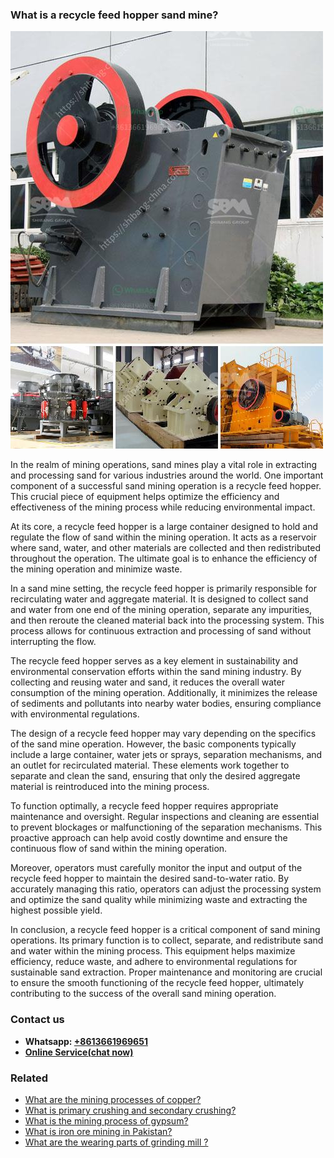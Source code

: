 <h3>What is a recycle feed hopper sand mine?</h3><img src='1701742575.jpg' alt=''><p>In the realm of mining operations, sand mines play a vital role in extracting and processing sand for various industries around the world. One important component of a successful sand mining operation is a recycle feed hopper. This crucial piece of equipment helps optimize the efficiency and effectiveness of the mining process while reducing environmental impact.</p><p>At its core, a recycle feed hopper is a large container designed to hold and regulate the flow of sand within the mining operation. It acts as a reservoir where sand, water, and other materials are collected and then redistributed throughout the operation. The ultimate goal is to enhance the efficiency of the mining operation and minimize waste.</p><p>In a sand mine setting, the recycle feed hopper is primarily responsible for recirculating water and aggregate material. It is designed to collect sand and water from one end of the mining operation, separate any impurities, and then reroute the cleaned material back into the processing system. This process allows for continuous extraction and processing of sand without interrupting the flow.</p><p>The recycle feed hopper serves as a key element in sustainability and environmental conservation efforts within the sand mining industry. By collecting and reusing water and sand, it reduces the overall water consumption of the mining operation. Additionally, it minimizes the release of sediments and pollutants into nearby water bodies, ensuring compliance with environmental regulations.</p><p>The design of a recycle feed hopper may vary depending on the specifics of the sand mine operation. However, the basic components typically include a large container, water jets or sprays, separation mechanisms, and an outlet for recirculated material. These elements work together to separate and clean the sand, ensuring that only the desired aggregate material is reintroduced into the mining process.</p><p>To function optimally, a recycle feed hopper requires appropriate maintenance and oversight. Regular inspections and cleaning are essential to prevent blockages or malfunctioning of the separation mechanisms. This proactive approach can help avoid costly downtime and ensure the continuous flow of sand within the mining operation.</p><p>Moreover, operators must carefully monitor the input and output of the recycle feed hopper to maintain the desired sand-to-water ratio. By accurately managing this ratio, operators can adjust the processing system and optimize the sand quality while minimizing waste and extracting the highest possible yield.</p><p>In conclusion, a recycle feed hopper is a critical component of sand mining operations. Its primary function is to collect, separate, and redistribute sand and water within the mining process. This equipment helps maximize efficiency, reduce waste, and adhere to environmental regulations for sustainable sand extraction. Proper maintenance and monitoring are crucial to ensure the smooth functioning of the recycle feed hopper, ultimately contributing to the success of the overall sand mining operation.</p><h3>Contact us</h3><ul><li><strong>Whatsapp:&nbsp;<a href="https://wa.me/8613661969651">+8613661969651</a></strong></li><li><a href="https://swt.shibang-china.com/?git&amp;zhl&amp;What is a recycle feed hopper sand mine"><strong>Online Service(chat now)</strong></a></li></ul><h3>Related</h3><ul><li><a href='What are the mining processes of copper.md'>What are the mining processes of copper?</a></li><li><a href='What is primary crushing and secondary crushing.md'>What is primary crushing and secondary crushing?</a></li><li><a href='What is the mining process of gypsum.md'>What is the mining process of gypsum?</a></li><li><a href='What is iron ore mining in Pakistan.md'>What is iron ore mining in Pakistan?</a></li><li><a href='What are the wearing parts of grinding mill .md'>What are the wearing parts of grinding mill ?</a></li></ul>